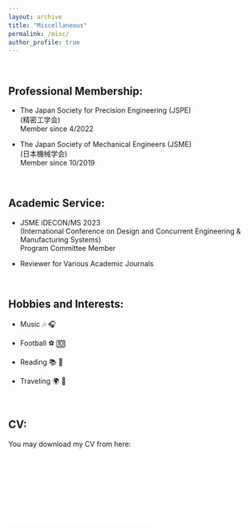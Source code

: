 ```yaml
---
layout: archive
title: "Miscellaneous"
permalink: /misc/
author_profile: true
---
```


<br>

<h2>Professional Membership:</h2>

* The Japan Society for Precision Engineering (JSPE)<br>
  (精密工学会)<br>
  Member since 4/2022

* The Japan Society of Mechanical Engineers (JSME)<br>
  (日本機械学会)<br>
  Member since 10/2019

<br>

<h2>Academic Service:</h2>

* JSME iDECON/MS 2023<br>
  (International Conference on Design and Concurrent Engineering & Manufacturing Systems)<br>
  Program Committee Member

* Reviewer for Various Academic Journals

<br>

<h2>Hobbies and Interests:</h2>

* Music 🎶 🎧

* Football ⚽ 🔟

* Reading 📚 📖

* Traveling 🌍 🚉

<br>

<h2>CV:</h2>

You may download my CV from here: ![Ghosh_CV](/files/Ghosh_CV.pdf)